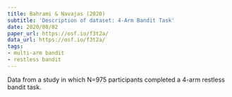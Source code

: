 ```yaml
---
title: Bahrami & Navajas (2020)
subtitle: 'Description of dataset: 4-Arm Bandit Task'
date: 2020/08/02
paper_url: https://osf.io/f3t2a/
data_url: https://osf.io/f3t2a/
tags:
- multi-arm bandit
- restless bandit
---
```


Data from a study in which N=975 participants completed a 4-arm restless bandit task.
